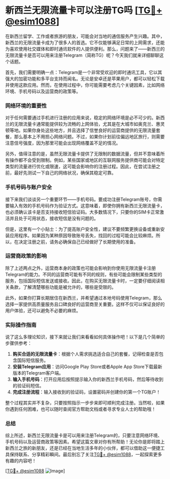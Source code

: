 # 新西兰无限流量卡可以注册TG吗 [[TG💪+ @esim1088](https://t.me/s/esim1088)]

在新西兰留学、工作或者旅游的朋友，可能会对当地的通信服务产生兴趣。其中，新西兰的无限流量卡成为了很多人的首选。它不仅能够满足日常的上网需求，还能为喜欢使用社交媒体和即时通讯软件的人提供便利。那么，问题来了——新西兰的无限流量卡是否可以用来注册Telegram（简称TG）呢？今天我们就来详细聊聊这个话题。

首先，我们需要明确一点：Telegram是一个非常受欢迎的即时通讯工具，它以其强大的加密功能和多平台支持而闻名。无论是安卓还是苹果用户，都可以轻松下载并使用这款应用。然而，在使用过程中，你可能需要考虑几个关键因素，比如网络环境、手机号码以及运营商的政策等。

### 网络环境的重要性

对于任何需要通过手机进行注册的应用来说，稳定的网络环境是必不可少的。新西兰的无限流量卡通常能提供较为流畅的上网体验，尤其是在大城市如奥克兰、惠灵顿等地。如果你身处这些地方，并且选择了信誉良好的运营商提供的无限流量套餐，那么基本上不用担心网络问题。不过，如果你计划前往偏远地区旅行，则需要注意信号强度，因为那里可能会出现网络覆盖不足的情况。

另外，值得注意的是，虽然无限流量卡提供了无限制的数据流量，但并不意味着所有操作都不会受到限制。例如，某些国家或地区的互联网服务提供商可能会对特定类型的流量进行优化或限速，这可能会影响你的注册过程。因此，在尝试注册之前，最好先测试一下自己的网络状况，确保其稳定可靠。

### 手机号码与账户安全

接下来我们谈谈另一个重要环节——手机号码。要成功注册Telegram账号，你需要输入有效的手机号码作为验证方式。这意味着，即使你拥有新西兰无限流量卡，也必须确认该卡是否支持接收短信验证码。大多数情况下，只要你的SIM卡正常激活并且处于可用状态，接收短信是没有问题的。

但是，这里有一个小贴士：为了提高账户安全性，建议不要频繁更换设备或重新安装应用程序。如果因为某种原因导致账号丢失，找回的过程可能会比较麻烦。所以，在决定注册之前，请务必确保自己已经做好了长期使用的准备。

### 运营商政策的影响

除了上述两点之外，运营商本身的政策也可能会影响到你使用无限流量卡注册Telegram的能力。不同的运营商可能有不同的规则，有些可能会限制某些类型的服务，包括国际短信发送或接收。因此，在购买无限流量卡时，一定要仔细阅读相关条款，了解清楚哪些功能是被允许的，哪些是受限的。

此外，如果你打算长期居住在新西兰，并希望通过本地号码使用Telegram，那么选择一家提供高质量服务且口碑良好的运营商至关重要。这样不仅可以保证良好的用户体验，还可以避免不必要的麻烦。

### 实际操作指南

说了这么多理论知识，接下来就让我们来看看如何具体操作吧！以下是几个简单的步骤供参考：

1. **购买合适的无限流量卡**：根据个人需求挑选适合自己的套餐，记得检查是否包含国际短信服务。
2. **安装Telegram应用**：访问Google Play Store或者Apple App Store下载最新版本的Telegram客户端。
3. **输入手机号码**：打开应用后按照提示输入你的新西兰手机号码，然后等待收到的验证码短信。
4. **完成注册流程**：输入接收到的验证码，设置密码并创建你的第一个TG账户！

整个过程其实并不复杂，只要按照指示一步步来即可顺利完成注册。当然啦，如果你遇到任何困难，也可以随时查阅官方帮助文档或者寻求专业人士的帮助哦！

### 总结

综上所述，新西兰无限流量卡是可以用来注册Telegram的，只要注意网络环境、手机号码以及运营商政策等因素。希望这篇文章对你有所帮助！无论你是即将踏上新西兰之旅的新朋友，还是已经在当地生活多年的小伙伴，都可以借助这一便捷工具保持联系、分享精彩瞬间。最后别忘了关注[TG💪+ @esim1088](https://t.me/s/esim1088)，一起探索更多有趣的内容吧！

[[TG💪+ @esim1088](https://t.me/s/esim1088) ![Image](https://i.postimg.cc/4NQfJmqS/Snipaste-2025-05-13-00-14-12.png)]